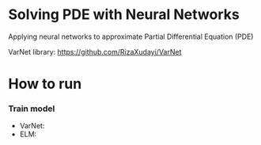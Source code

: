 # Solving PDE with Neural Networks
Applying neural networks to approximate Partial Differential Equation (PDE)

VarNet library: https://github.com/RizaXudayi/VarNet

# How to run

### Train model
- VarNet:
- ELM:
